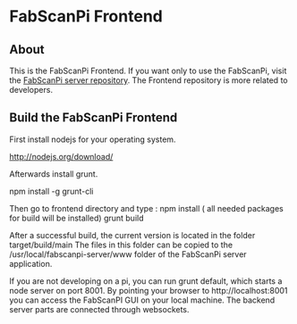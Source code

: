 # FabScanPi Frontend

## About
This is the FabScanPi Frontend. If you want only to use the FabScanPi, visit the [FabScanPi
server repository](https://github.com/mariolukas/FabScanPi-Frontend). The Frontend repository is
more related to developers.

## Build the FabScanPi Frontend

First install nodejs for your operating system.

http://nodejs.org/download/

Afterwards install grunt.

npm install -g grunt-cli

Then go to frontend directory and type : npm install
( all needed packages for build will be installed)
grunt build

After a successful build, the current version is located in the folder target/build/main
The files in this folder can be copied to the /usr/local/fabscanpi-server/www folder of
the FabScanPi server application.

If you are not developing on a pi, you can run grunt default, which starts a node server
on port 8001. By pointing your browser to http://localhost:8001 you can access the FabScanPI
GUI on your local machine. The backend server parts are connected through websockets.


